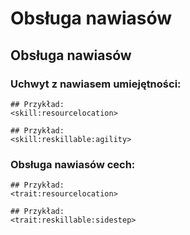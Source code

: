 # Obsługa nawiasów

## Obsługa nawiasów

### Uchwyt z nawiasem umiejętności:

    ## Przykład:
    <skill:resourcelocation>
    
    ## Przykład:
    <skill:reskillable:agility>
    

### Obsługa nawiasów cech:

    ## Przykład:
    <trait:resourcelocation>
    
    ## Przykład:
    <trait:reskillable:sidestep>